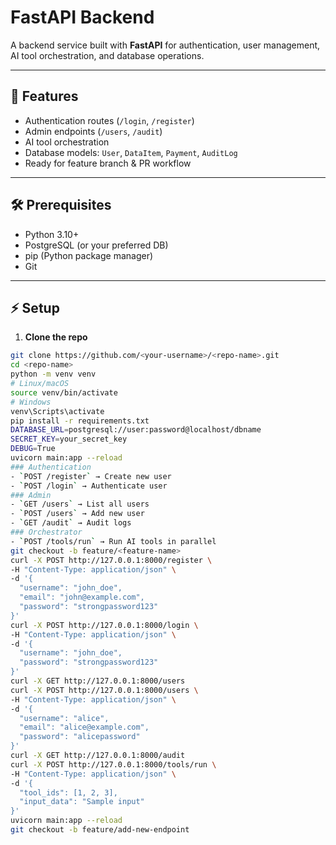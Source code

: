 # FastAPI Backend

A backend service built with **FastAPI** for authentication, user management, AI tool orchestration, and database operations.

---

## 🚀 Features

- Authentication routes (`/login`, `/register`)  
- Admin endpoints (`/users`, `/audit`)  
- AI tool orchestration  
- Database models: `User`, `DataItem`, `Payment`, `AuditLog`  
- Ready for feature branch & PR workflow  

---

## 🛠 Prerequisites

- Python 3.10+  
- PostgreSQL (or your preferred DB)  
- pip (Python package manager)  
- Git  

---

## ⚡ Setup

1. **Clone the repo**
```bash
git clone https://github.com/<your-username>/<repo-name>.git
cd <repo-name>
python -m venv venv
# Linux/macOS
source venv/bin/activate
# Windows
venv\Scripts\activate
pip install -r requirements.txt
DATABASE_URL=postgresql://user:password@localhost/dbname
SECRET_KEY=your_secret_key
DEBUG=True
uvicorn main:app --reload
### Authentication
- `POST /register` → Create new user
- `POST /login` → Authenticate user
### Admin
- `GET /users` → List all users
- `POST /users` → Add new user
- `GET /audit` → Audit logs
### Orchestrator
- `POST /tools/run` → Run AI tools in parallel
git checkout -b feature/<feature-name>
curl -X POST http://127.0.0.1:8000/register \
-H "Content-Type: application/json" \
-d '{
  "username": "john_doe",
  "email": "john@example.com",
  "password": "strongpassword123"
}'
curl -X POST http://127.0.0.1:8000/login \
-H "Content-Type: application/json" \
-d '{
  "username": "john_doe",
  "password": "strongpassword123"
}'
curl -X GET http://127.0.0.1:8000/users
curl -X POST http://127.0.0.1:8000/users \
-H "Content-Type: application/json" \
-d '{
  "username": "alice",
  "email": "alice@example.com",
  "password": "alicepassword"
}'
curl -X GET http://127.0.0.1:8000/audit
curl -X POST http://127.0.0.1:8000/tools/run \
-H "Content-Type: application/json" \
-d '{
  "tool_ids": [1, 2, 3],
  "input_data": "Sample input"
}'
uvicorn main:app --reload
git checkout -b feature/add-new-endpoint

